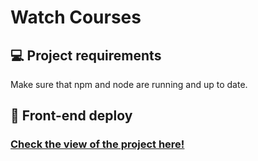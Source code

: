 # Watch Courses

## 💻 Project requirements

Make sure that npm and node are running and up to date.

## 🚀 Front-end deploy

### <a href="https://pedroararipe.github.io/watch-courses-challenge/" alt="deploy github pages" target="_blank" rel="noopener noreferrer">Check the view of the project here!</a>
